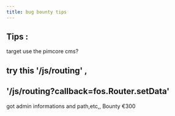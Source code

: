 ```yaml
---
title: bug bounty tips
---
```


## Tips : 
target use the pimcore cms?
## try this '/js/routing' ,
## '/js/routing?callback=fos.Router.setData'

got admin informations and path,etc,, Bounty €300